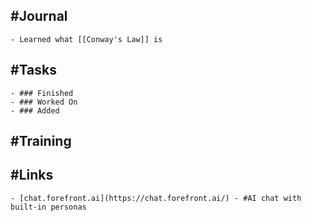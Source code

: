 ## #Journal
	- Learned what [[Conway's Law]] is
## #Tasks
	- ### Finished
	- ### Worked On
	- ### Added
## #Training
## #Links
	- [chat.forefront.ai](https://chat.forefront.ai/) - #AI chat with built-in personas